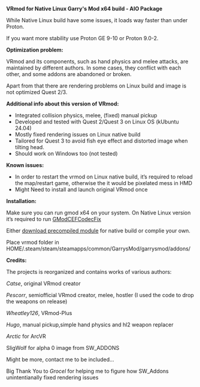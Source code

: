 **VRmod for Native Linux Garry's Mod x64 build - AIO Package**

While Native Linux build have some issues, it loads way faster than under Proton.

If you want more stability use Proton GE 9-10 or Proton 9.0-2.


**Optimization problem:**

VRmod and its components, such as hand physics and melee attacks, are maintained by different authors. In some cases, they conflict with each other, and some addons are abandoned or broken.

Apart from that there are rendering problems on Linux build and image is not optimized Quest 2/3. 


**Additional info about this version of VRmod:**

* Integrated collision physics, melee, (fixed) manual pickup
* Developed and tested with Quest 2/Quest 3 on Linux OS (kUbuntu 24.04)
* Mostly fixed rendering issues on Linux native build
* Tailored for Quest 3 to avoid fish eye effect and distorted image when tilting head.
* Should work on Windows too (not tested)


**Known issues:**

* In order to restart the vrmod on Linux native build, it’s required to reload the map/restart game, otherwise the it would be pixelated mess in HMD
* Might Need to install and launch original VRmod once

**Installation:**

Make sure you can run gmod x64 on your system. On Native Linux version it’s required to run [GModCEFCodecFix](https://github.com/solsticegamestudios/GModCEFCodecFix)

Either [download precompiled module](https://github.com/catoni0/vrmod-module-master/tree/main/install) for native build or complie your own.

Place vrmod folder in HOME/.steam/steam/steamapps/common/GarrysMod/garrysmod/addons/


**Credits:**

The projects is reorganized and contains works of various authors:


*Catse*, original VRmod creator

*Pescorr*, semiofficial VRmod creator, melee, hostler (I used the code to drop the weapons on release)

*Wheatley126*, VRmod-Plus

*Hugo*, manual pickup,simple hand physics and hl2 weapon replacer

*Arctic* for ArcVR

SligWolf for alpha 0 image from SW_ADDONS


Might be more, contact me to be included...


Big Thank You to *Grocel* for helping me to figure how SW_Addons unintentianally fixed rendering issues
